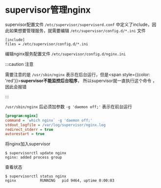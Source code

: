 # supervisor管理nginx

supervisor配置文件 `/etc/supervisor/supervisord.conf` 中定义了include，因此如果想要管理服务，就需要编辑 `/etc/supervisor/config.d/*.ini` 文件

```shell
[include] 
files = /etc/supervisor/config.d/*.ini
```



编辑nginx服务配置文件 `/etc/supervisor/config.d/nginx.ini`

:::caution 注意

需要注意的是 `/usr/sbin/nginx` 表示在后台运行，但是<span style={{color: 'red'}}>**supervisor不能监控后台程序**</span>， 所以supervisor就一直执行这个命令 ，因此会报错

:::

`/usr/sbin/nginx` 后必须加参数  `-g 'daemon off;'`  表示在前台运行

```ini
[program:nginx]
command = `which nginx` -g 'daemon off;'
stdout_logfile = /var/log/supervisor/nginx.log
redirect_stderr = true
autorestart = true
```



将nginx加入supervisor

```shell
$ supervisorctl update nginx
nginx: added process group
```



查看状态

```shell
$ supervisorctl status nginx
nginx           RUNNING   pid 9464, uptime 0:00:03
```



